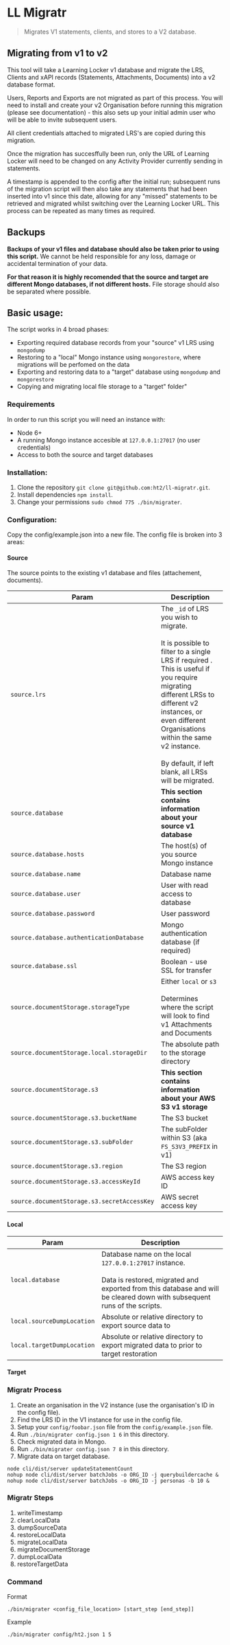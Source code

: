 # LL Migratr
> Migrates V1 statements, clients, and stores to a V2 database.

## Migrating from v1 to v2

This tool will take a Learning Locker v1 database and migrate the LRS, Clients and xAPI records (Statements, Attachments, Documents) into a v2 database format. 

Users, Reports and Exports are not migrated as part of this process. You will need to install and create your v2 Organisation before running this migration (please see documentation) - this also sets up your initial admin user who will be able to invite subsequent users.

All client credentials attached to migrated LRS's are copied during this migration. 

Once the migration has succesffully been run, only the URL of Learning Locker will need to be changed on any Activity Provider currently sending in statements.

A timestamp is appended to the config after the initial run; subsequent runs of the migration script will then also take any statements that had been inserted into v1 since this date, allowing for any "missed" statements to be retrieved and migrated whilst switching over the Learning Locker URL. This process can be repeated as many times as required.

## Backups

**Backups of your v1 files and database should also be taken prior to using this script.** We cannot be held responsible for any loss, damage or accidental termination of your data.

**For that reason it is highly recomended that the source and target are different Mongo databases, if not different hosts.** File storage should also be separated where possible.

## Basic usage:

The script works in 4 broad phases:

* Exporting required database records from your "source" v1 LRS using `mongodump`
* Restoring to a "local" Mongo instance using `mongorestore`, where migrations will be perfomed on the data
* Exporting and restoring data to a "target" database using `mongodump` and `mongorestore`
* Copying and migrating local file storage to a "target" folder"


### Requirements

In order to run this script you will need an instance with:
- Node 6+
- A running Mongo instance accesible at `127.0.0.1:27017` (no user credentials)
- Access to both the source and target databases

### Installation:
1. Clone the repository `git clone git@github.com:ht2/ll-migratr.git`.
1. Install dependencies `npm install`.
1. Change your permissions `sudo chmod 775 ./bin/migrater`.

### Configuration:

Copy the config/example.json into a new file. The config file is broken into 3 areas:

#### Source

The source points to the existing v1 database and files (attachement, documents). 

Param | Description
--- | ---
`source.lrs` | The `_id` of LRS you wish to migrate.<br><br>It is possible to filter to a single LRS if required . This is useful if you require migrating different LRSs to different v2 instances, or even different Organisations within the same v2 instance.<br><br>By default, if left blank, all LRSs will be migrated.
`source.database` | **This section contains information about your source v1 database**
`source.database.hosts` | The host(s) of you source Mongo instance
`source.database.name` | Database name
`source.database.user` | User with read access to database
`source.database.password` | User password
`source.database.authenticationDatabase` | Mongo authentication database (if required)
`source.database.ssl` | Boolean - use SSL for transfer
`source.documentStorage.storageType` | Either `local` or `s3`<br><br>Determines where the script will look to find v1 Attachments and Documents
`source.documentStorage.local.storageDir` | The absolute path to the storage directory
`source.documentStorage.s3` | **This section contains information about your AWS S3 v1 storage**
`source.documentStorage.s3.bucketName` | The S3 bucket 
`source.documentStorage.s3.subFolder` | The subFolder within S3 (aka `FS_S3V3_PREFIX` in v1)
`source.documentStorage.s3.region` | The S3 region
`source.documentStorage.s3.accessKeyId` | AWS access key ID
`source.documentStorage.s3.secretAccessKey` | AWS secret access key


#### Local

Param | Description
--- | ---
`local.database` | Database name on the local `127.0.0.1:27017` instance.<br><br>Data is restored, migrated and exported from this database and will be cleared down with subsequent runs of the scripts.
`local.sourceDumpLocation` | Absolute or relative directory to export source data to
`local.targetDumpLocation` | Absolute or relative directory to export migrated data to prior to target restoration

#### Target






### Migratr Process
1. Create an organisation in the V2 instance (use the organisation's ID in the config file).
1. Find the LRS ID in the V1 instance for use in the config file.
1. Setup your `config/foobar.json` file from the `config/example.json` file.
1. Run `./bin/migrater config.json 1 6` in this directory.
1. Check migrated data in Mongo.
1. Run `./bin/migrater config.json 7 8` in this directory.
1. Migrate data on target database.
  ```
  node cli/dist/server updateStatementCount
  nohup node cli/dist/server batchJobs -o ORG_ID -j querybuildercache &
  nohup node cli/dist/server batchJobs -o ORG_ID -j personas -b 10 &
  ```

### Migratr Steps
1. writeTimestamp
1. clearLocalData
1. dumpSourceData
1. restoreLocalData
1. migrateLocalData
1. migrateDocumentStorage
1. dumpLocalData
1. restoreTargetData

### Command
Format
```
./bin/migrater <config_file_location> [start_step [end_step]]
```

Example
```
./bin/migrater config/ht2.json 1 5
```
